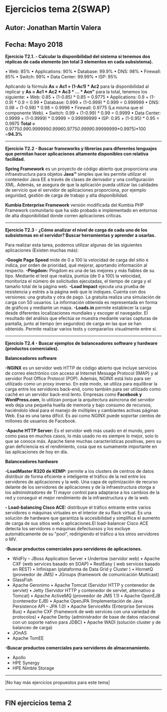 # Ejercicios tema 2(SWAP)
## Autor: Jonathan Martín Valera
## Fecha: Mayo 2018

**Ejercicio T2.1. - Calcular la disponibilidad del sistema si tenemos dos réplicas de cada elemento (en total 3 elementos en cada subsistema).**

•	Web: 85%
•	Applications: 90%
•	Database: 99.9%
•	DNS: 98%
•	Firewall: 85%
•	Switch: 99%
•	Data Center: 99.99%
•	ISP: 95%

Aplicando la fórmula **As = Ac1 + (1-Ac1) * Ac2** para la disponibilidad al replicar y **As = Ac1 * Ac2 * Ac3 * ... * Acn"** para la total, tenemos los siguiente:
•	Web: 0.85 + (1-0.85) * 0.85 = 0.9775
•	Applications: 0.9 + (1-0.9) * 0.9 = 0.99
•	Database: 0.999 + (1-0.999) * 0.999 = 0.999999
•	DNS: 0.98 + (1-0.98) * 0.98 = 0.9996
•	Firewall: 0.9775 (La misma que el componente Web).
•	Switch: 0.99 + (1-0.99) * 0.99 = 0.9999
•	Data Center: 0.9999 + (1-0.9999) * 0.9999 = 0.99999999
•	ISP: 0.95 + (1-0.95) * 0.95 = 0.9975
 **Total =** 0.9775*0.99*0.999999*0.9996*0.9775*0.9999*0.99999999*0.9975)*100 =**94.3%**

---

**Ejercicio T2.2 - Buscar frameworks y librerías para diferentes lenguajes que permitan hacer aplicaciones altamente disponibles con relativa facilidad.**

**Spring Framework** es un proyecto de código abierto que proporciona una infraestructura para objetos **Java™** simples que les permite utilizar el contenedor Java EE a través de clases de derivador y una configuración XML. Además, se asegura de que la aplicación pueda utilizar las calidades de servicio que el servidor de aplicaciones proporciona, por ejemplo seguridad, gestión de carga de trabajo y alta disponibilidad.

**Kumbia Enterprise Framework** versión modificada del Kumbia PHP Framework comunitario que ha sido probado e implementado en entornos de alta disponibilidad donde corren aplicaciones críticas.

---

**Ejercicio T2.3 - ¿Cómo analizar el nivel de carga de cada uno de los subsistemas en el servidor? Buscar herramientas y aprender a usarlas.**

Para realizar esta tarea, podemos utilizar algunas de las siguientes aplicaciones (Existen muchas más):

**-Google Page Speed** mide de 0 a 100 la velocidad de carga del sitio e indica, por orden de prioridad, qué mejorar, aportando información al respecto.
**-Pingdom:** Pingdom es una de las mejores y más fiables de su tipo. Mediante el test que realiza, puntúa (de 0 a 100) la velocidad, monitoriza el número de solicitudes ejecutadas, el tiempo de carga y el tamaño total de la página web.
**-Load Impact** ejecuta una prueba de resistencia y estrés a la página web que le indiques. Cuenta con dos versiones: una gratuita y otra de pago. La gratuita realiza una simulación de carga con 50 usuarios. La información obtenida es representada en forma de gráficos y mediante un mapa.
**-Loads.in** permite establecer la carga desde diferentes localizaciones mundiales y escoger el navegador. El resultado del análisis que efectúa se muestra mediante varias capturas de pantalla, junto al tiempo (en segundos) de carga en las que se han obtenido. Permite realizar varios tests y compararlos visualmente entre sí.

---

**Ejercicio T2.4 - Buscar ejemplos de balanceadores software y hardware (productos comerciales).**

**Balanceadores software**

**-NGINX** es un servidor web HTTP de código abierto que incluye servicios de correo electrónico con acceso al Internet Message Protocol (IMAP) y al servidor Post Office Protocol (POP). Además, NGINX está listo para ser utilizado como un proxy inverso. En este modo, se utiliza para equilibrar la carga entre los servidores back-end, como también para ser utilizado como caché en un servidor back-end lento.
Empresas como **Facebook y WordPress.com**, lo utilizan porque la arquitectura asíncrona del servidor web deja una pequeña huella de memoria y bajo consumo de recursos, haciéndolo ideal para el manejo de múltiples y cambiantes activas páginas Web.
Esa es una tarea difícil. Es así como NGINX puede soportar cientos de millones de usuarios de Facebook.

**-Apache HTTP Server:** Es el servidor web más usado en el mundo, pero como pasa en muchos casos, lo más usado no es siempre lo mejor, solo lo que se conoce más. Apache tiene muchas características positivas, pero su gran deficiencia es el rendimiento, cosa que es sumamente importante en las aplicaciones de hoy en día.

**Balanceadores hardware**

**-LoadMaster R320 de KEMP:** permite a los clusters de centros de datos distribuir de forma eficiente e inteligente el tráfico de la red entre los servidores de aplicaciones y la web. Una capa de optimización de recurso delante de los servidores de aplicaciones y de la infraestructura otorga a los administradores de TI mayor control para adaptarse a los cambios de la red y conseguir el mejor rendimiento de la infraestructura y de la web.

**- Load-balancing Cisco ACE:** distribuye el tráfico entrante entre varios servidores o máquinas virtuales en el interior de su Rack virtual. Es una solución de hardware que garantiza la accesibilidad y simplifica el aumento de carga de sus sitios web o aplicaciones.El load-balancer Cisco ACE detecta los servidores o máquinas defectuosos y los excluye automáticamente de su "pool", redirigiendo el tráfico a los otros servidores o MV.

**-Buscar productos comerciales para servidores de aplicaciones.**
-	WidFly – JBoss Application Server
	•	Undertow (servidor web)
	•	Apache CXF (web services basado en SOAP)
	•	RestEasy ( web services basado en REST)
	•	Infinispan (plataforma de Data Grid y Cluster )
	•	HornetQ (proveedor de JMS)
	•	JGroups (framework de comunicación Multicast)
-	GlassFish
-	Apache Geronimo
	•	Apache Tomcat (Servidor HTTP y contenedor de servlet)
	•	Jetty (Servidor HTTP y contenedor de servlet, alternativo a Tomcat)
	•	Apache ActiveMQ (proveedor de JMS 1.1)
	•	Apache OpenEJB (contenedor EJB)
	•	Apache OpenJPA (Implementación de Java Persistence API – JPA 1.0)
	•	Apache ServiceMix (Enterprise Services Bus)
	•	Apache CXF (framework de web services con una variedad de protocolos)
	•	Apache Derby (administrador de base de datos relacional con un soporte nativo para JDBC)
	•	Apache WADI (solución cluster y de balanceo de carga)
-	JOnAS
-	Apache TomEE


**-Buscar productos comerciales para servidores de almacenamiento.**
-	Apollo
-	HPE Synergy
-	HPE Nimble Storage

--- 

[No hay más ejercicios propuestos para este tema]

--- 

##  FIN ejercicios tema 2
